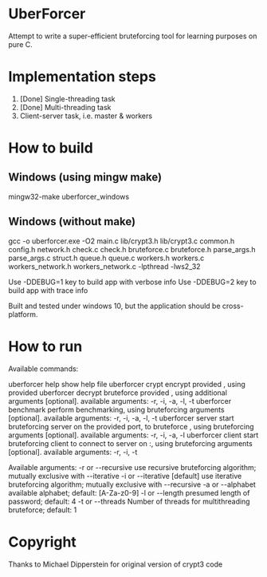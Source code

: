 # UberForcer

Attempt to write a super-efficient bruteforcing tool for learning purposes on pure C.

# Implementation steps

1. [Done] Single-threading task
2. [Done] Multi-threading task
3. Client-server task, i.e. master & workers

# How to build
## Windows (using mingw make)
mingw32-make uberforcer_windows

## Windows (without make)
gcc -o uberforcer.exe -O2 main.c lib/crypt3.h lib/crypt3.c common.h config.h network.h check.c check.h bruteforce.c bruteforce.h parse_args.h parse_args.c struct.h queue.h queue.c workers.h workers.c workers_network.h workers_network.c -lpthread -lws2_32

Use -DDEBUG=1 key to build app with verbose info
Use -DDEBUG=2 key to build app with trace info

Built and tested under windows 10, but the application should be cross-platform.

# How to run
Available commands:

uberforcer help                                 show help file
uberforcer crypt <password> <salt>              encrypt provided <password>, using provided <salt>
uberforcer decrypt <hash> <args>                bruteforce provided <hash>, using additional arguments <args> [optional]. available arguments: -r, -i, -a, -l, -t
uberforcer benchmark <args>                     perform benchmarking, using bruteforcing arguments <args> [optional]. available arguments: -r, -i, -a, -l, -t
uberforcer server <hash> <port> <args>          start bruteforcing server on the provided port, to bruteforce <hash>, using bruteforcing arguments <args> [optional]. available arguments: -r, -i, -a, -l
uberforcer client <host> <port> <args>          start bruteforcing client to connect to server on <host>:<port>, using bruteforcing arguments <args> [optional]. available arguments: -r, -i, -t

Available <args> arguments:
-r or --recursive                               use recursive bruteforcing algorithm; mutually exclusive with --iterative
-i or --iterative                               [default] use iterative bruteforcing algorithm; mutually exclusive with --recursive
-a <value> or --alphabet <value>                available alphabet; default: [A-Za-z0-9]
-l <value> or --length <value>                  presumed length of password; default: 4
-t <value> or --threads <value>                 Number of threads for multithreading bruteforce; default: 1

# Copyright
Thanks to Michael Dipperstein for original version of crypt3 code